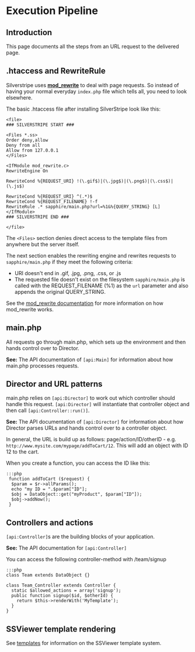 # Execution Pipeline

## Introduction

This page documents all the steps from an URL request to the delivered page. 

## .htaccess and RewriteRule

Silverstripe uses **[mod_rewrite](http://httpd.apache.org/docs/2.0/mod/mod_rewrite.html)** to deal with page requests.
So instead of having your normal everyday `index.php` file which tells all, you need to look elsewhere. 

The basic .htaccess file after installing SilverStripe look like this:

	<file>
	### SILVERSTRIPE START ###

	<Files *.ss>
	Order deny,allow
	Deny from all
	Allow from 127.0.0.1
	</Files>

	<IfModule mod_rewrite.c>
	RewriteEngine On

	RewriteCond %{REQUEST_URI} !(\.gif$)|(\.jpg$)|(\.png$)|(\.css$)|(\.js$)

	RewriteCond %{REQUEST_URI} ^(.*)$
	RewriteCond %{REQUEST_FILENAME} !-f
	RewriteRule .* sapphire/main.php?url=%1&%{QUERY_STRING} [L]
	</IfModule>
	### SILVERSTRIPE END ###

	</file>

The `<Files>` section denies direct access to the template files from anywhere but the server itself.

The next section enables the rewriting engine and rewrites requests to `sapphire/main.php` if they meet the following
criteria:

*  URI doesn't end in .gif, .jpg, .png, .css, or .js
*  The requested file doesn't exist on the filesystem `sapphire/main.php` is called with the REQUEST_FILENAME (%1) as the `url` parameter and also appends the original
QUERY_STRING.

See the [mod_rewrite documentation](http://httpd.apache.org/docs/2.0/mod/mod_rewrite.html) for more information on how
mod_rewrite works.


## main.php

All requests go through main.php, which sets up the environment and then hands control over to Director. 

**See:** The API documentation of `[api:Main]` for information about how main.php processes requests.
## Director and URL patterns

main.php relies on `[api:Director]` to work out which controller should handle this request.  `[api:Director]` will instantiate that
controller object and then call `[api:Controller::run()]`.

**See:** The API documentation of `[api:Director]` for information about how Director parses URLs and hands control over to a controller object.

In general, the URL is build up as follows: page/action/ID/otherID - e.g. `http://www.mysite.com/mypage/addToCart/12`. 
This will add an object with ID 12 to the cart.

When you create a function, you can access the ID like this:

	:::php
	 function addToCart ($request) {
	  $param = $r->allParams();
	  echo "my ID = ".$param["ID"];
	  $obj = DataObject::get("myProduct", $param["ID"]);
	  $obj->addNow();
	 }

## Controllers and actions

`[api:Controller]`s are the building blocks of your application.

**See:** The API documentation for `[api:Controller]`

You can access the following controller-method with /team/signup

	:::php
	class Team extends DataObject {}
	
	class Team_Controller extends Controller {
	  static $allowed_actions = array('signup');
	  public function signup($id, $otherId) {
	    return $this->renderWith('MyTemplate');
	  }
	}

## SSViewer template rendering

See [templates](/topics/templates) for information on the SSViewer template system.
